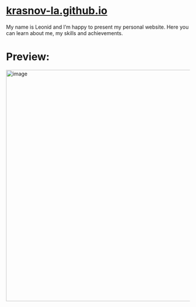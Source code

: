 # [krasnov-la.github.io](https://krasnovla.ru)
My name is Leonid and I’m happy to present my personal website. Here you can learn about me, my skills and achievements.
# Preview:
<img width="633" alt="image" src="https://github.com/krasnov-la/krasnov-la.github.io/assets/121563525/9cd8dd04-a1e7-4313-9e60-165f9c11a387">
